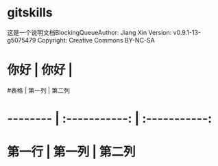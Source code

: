 # gitskills

这是一个说明文档BlockingQueueAuthor:	Jiang Xin
Version:	v0.9.1-13-g5075479
Copyright:	Creative Commons BY-NC-SA
#   你好 |  你好   |
#表格      | 第一列     | 第二列     
# -------- | :-----------:  | :-----------: 
# 第一行     | 第一列     | 第二列
